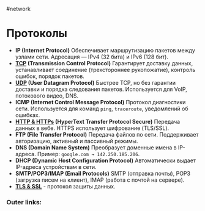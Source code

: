 #network
# Протоколы

- **IP (Internet Protocol)** Обеспечивает маршрутизацию пакетов между узлами сети. Адресация — IPv4 (32 бита) и IPv6 (128 бит).
- **[TCP](2.%20Knowledge/Инфраструктура/Сетевые%20протоколы/TCP.md) (Transmission Control Protocol)** Гарантирует доставку данных, устанавливает соединение (трехстороннее рукопожатие), контроль ошибок, порядок пакетов.
- **[UDP](2.%20Knowledge/Инфраструктура/Сетевые%20протоколы/UDP.md) (User Datagram Protocol)** Быстрее TCP, но без гарантии доставки и порядка следования пакетов. Используется для VoIP, потокового видео, DNS.
- **ICMP (Internet Control Message Protocol)** Протокол диагностики сети. Используется для команд `ping`, `traceroute`, уведомлений об ошибках.
- **[HTTP & HTTPs](2.%20Knowledge/Инфраструктура/Сетевые%20протоколы/HTTP%20&%20HTTPs.md) (HyperText Transfer Protocol Secure)** Передача данных в вебе. HTTPS использует шифрование (TLS/SSL).
- **FTP (File Transfer Protocol)** Передача файлов по сети. Поддерживает авторизацию, активный и пассивный режимы.
- **DNS (Domain Name System)** Преобразует доменные имена в IP-адреса. Пример: `google.com → 142.250.185.206`.
- **DHCP (Dynamic Host Configuration Protocol)** Автоматически выдает IP-адреса устройствам в сети.
- **SMTP/POP3/IMAP (Email Protocols)** SMTP (отправка почты), POP3 (загрузка писем на клиент), IMAP (работа с почтой на сервере).
- **[TLS & SSL](2.%20Knowledge/Инфраструктура/Сетевые%20протоколы/TLS%20&%20SSL.md)** - протокол защиты данных.

### Outer links:


